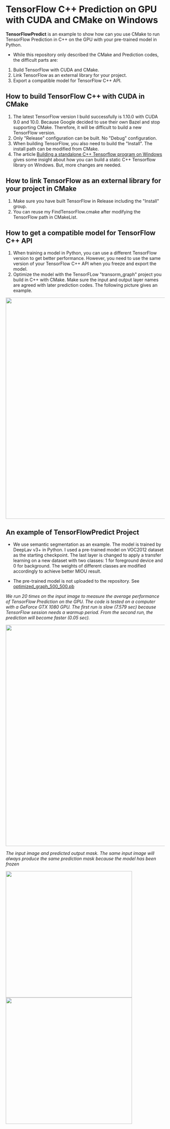 # TensorFlow C++ Prediction on GPU with CUDA and CMake on Windows
**TensorFlowPredict** is an example to show how can you use CMake to run TensorFlow Prediction in C++ on the GPU with your pre-trained model in Python.

* While this repository only described the CMake and Prediction codes, the difficult parts are:
1. Build TensorFlow with CUDA and CMake.
2. Link TensorFlow as an external library for your project.
3. Export a compatible model for TensorFlow C++ API.

## How to build TensorFlow C++ with CUDA in CMake
1. The latest TensorFlow version I build successfully is 1.10.0 with CUDA 9.0 and 10.0. Because Google decided to use their own Bazel and stop supporting CMake. Therefore, it will be difficult to build a new TensorFlow version.
2. Only "Release" configuration can be built. No "Debug" configuration.
3. When building TensorFlow, you also need to build the "Install". The install path can be modified from CMake.
4. The article 	[Building a standalone C++ Tensorflow program on Windows](https://joe-antognini.github.io/machine-learning/windows-tf-project) gives some insight about how you can build a static C++ Tensorflow library on Windows. But, more changes are needed.


## How to link TensorFlow as an external library for your project in CMake
1. Make sure you have built TensorFlow in Release including the "Install" group.
2. You can reuse my FindTensorFlow.cmake after modifying the TensorFlow path in CMakeList.


## How to get a compatible model for TensorFlow C++ API
1. When training a model in Python, you can use a different TensorFlow version to get better performance. However, you need to use the same version of your TensorFlow C++ API when you freeze and export the model.
2. Optimize the model with the TensorFLow "transorm_graph" project you build in C++ with CMake. Make sure the input and output layer names are agreed with later prediction codes. The following picture gives an example.

<img src="../master/Data/TransformGraph.png?raw=true" width="700" >

## An example of TensorFlowPredict Project
* We use semantic segmentation as an example. The model is trained by DeepLav v3+ in Python. I used a pre-trained model on VOC2012 dataset as the starting checkpoint. The last layer is changed to apply a transfer learning on a new dataset with two classes: 1 for foreground device and 0 for background. The weights of different classes are modified accordingly to achieve better MIOU result.

* The pre-trained model is not uploaded to the repository. See [optimized_graph_500_500.pb](https://drive.google.com/file/d/1m1EtdutciAbcgHDLsoCeKI92I-VEs_4K/view?usp=sharing)


*We run 20 times on the input image to measure the average performance of TensorFlow Prediction on the GPU. The code is tested on a computer with a GeForce GTX 1080 GPU.
The first run is slow (7.579 sec) because TensorFlow session needs a warmup period. From the second run, the prediction will become faster (0.05 sec).*

<img src="../master/Data/Example.png?raw=true" width="700" >


*The input image and predicted output mask. The same input image will always produce the same prediction mask because the model has been frozen*

<img src="../master/Data/test.png?raw=true" width="400" height="400">  <img src="../master/Data/test_mask.png?raw=true" width="400" height="400">


